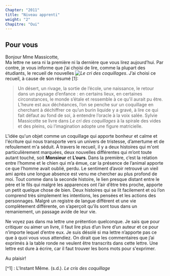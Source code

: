 ```yaml
---
Chapter: "2011"
title: "Niveau apprenti"
weight: "2"
Chapitre: "Oui"
---
```

## Pour vous

Bonjour Mme Massicotte,  
Ma lettre ne sera ni la première ni la dernière que vous lirez aujourd’hui. Par contre, je vous informe que j’ai choisi de lire, comme la plupart des étudiants, le recueil de nouvelles _![Le cri des coquillages](/images/cris-coquillages.jpg)_. J’ai choisi ce recueil, à cause de son résumé [1]:
>Un désert, un rivage, la sortie de l’école, une naissance, le retour dans un paysage d’enfance : en certains lieux, en certaines circonstances, le monde s’étale et ressemble à ce qu’il aurait pu être. L’heure est aux déchéances, l’on se penche sur un coquillage en cherchant à déchiffrer ce qu’un burin liquide y a gravé, à lire ce qui fait défaut au fond de soi, à entendre l’oracle à la voix salée.
>Sylvie Massicotte se livre dans _Le cri des coquillages_ à la spirale des vides et des pleins, où l’imagination adopte une figure matricielle.

L'idée qu'un objet comme un coquillage qui apporte bonheur et calme et l'écriture qui nous transporte vers un univers de tristesse, d’amertume et de refoulement m'a séduit. 
À travers le recueil, il y a deux histoires qui m'ont particulièrement marquées, deux nouvelles différentes qui m’ont toute autant touché, soit **Monsieur** et **L’ours**. Dans la première, c’est la relation entre l’homme et le chien qui m’a émue, car la présence de l’animal apporte ce que l’homme avait oublié, perdu. Le sentiment d’avoir retrouvé un vieil ami après une longue absence est venu me chercher au plus profond de moi. Tout comme dans la seconde histoire, le lien presque distant entre le père et le fils qui malgré les apparences ont l’air d’être très proche, apporte un petit quelque chose de bien. 
Deux histoires qui se lit facilement et où l’on comprend très simplement les intentions, les pensées et les actions des personnages. Malgré un registre de langue différent et une vie complètement différente, on s’aperçoit qu’ils sont tous dans un remaniement, un passage avide de leur vie.  

Ne voyez pas dans ma lettre une prétention quelconque. Je sais que pour critiquer ou aimer un livre, il faut lire plus d’un livre d’un auteur et ce pour n’importe lequel d’entre eux. Je suis désolé si ma lettre n’apporte pas ce que à quoi vous vous attendiez. On dirait que les commentaires que j’ai exprimés à la table ronde ne veulent être transcrits dans cette lettre. Une lettre est dure à écrire, car il faut trouver les bons mots pour s'exprimer.  

Au plaisir!

[^1] : L'Instant Même. (s.d.). _Le cris des coquillage_ [](https://instantmeme.com/livres/le-cri-des-coquillages/)
